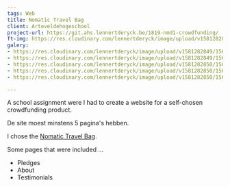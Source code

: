 ```yaml
---
tags: Web
title: Nomatic Travel Bag
client: Arteveldehogeschool
project-url: https://git.ahs.lennertderyck.be/1819-nmd1-crowdfunding/
ft-img: https://res.cloudinary.com/lennertderyck/image/upload/v1581282812/nomatic-travel-pack-on-back_vlakge.jpg
galery:
- https://res.cloudinary.com/lennertderyck/image/upload/v1581282849/1560461864440_uuivar.png
- https://res.cloudinary.com/lennertderyck/image/upload/v1581282849/1560461831671_pzxtvh.png
- https://res.cloudinary.com/lennertderyck/image/upload/v1581282850/1560461853920_pgxtly.png
- https://res.cloudinary.com/lennertderyck/image/upload/v1581282850/1560461844737_ynx6pt.png
- https://res.cloudinary.com/lennertderyck/image/upload/v1581282850/1560461808253_ocdj7c.png

---
```

A school assignment were I had to create a website for a self-chosen crowdfunding product.

De site moest minstens 5 pagina's hebben.

I chose the [Nomatic Travel Bag](https://www.kickstarter.com/projects/1131502390/the-nomatic-travel-bag).

Some pages that were included ...

* Pledges
* About
* Testimonials